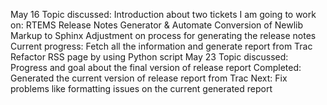 May 16
  Topic discussed:
    Introduction about two tickets I am going to work on: RTEMS Release Notes Generator & Automate Conversion of Newlib Markup to Sphinx
    Adjustment on process for generating the release notes
  Current progress:
    Fetch all the information and generate report from Trac
    Refactor RSS page by using Python script
May 23
  Topic discussed:
    Progress and goal about the final version of release report
  Completed:
    Generated the current version of release report from Trac
  Next:
    Fix problems like formatting issues on the current generated report
